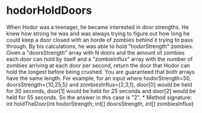 # hodorHoldDoors

When Hodor was a teenager, he became interested in door strengths. He knew how strong he was and was always trying to figure out how long he could keep a door closed with an horde of zombies behind it trying to pass through. By his calculations, he was able to hold "hodorStrength" zombies. Given a "doorsStrength" array with N doors and the amount of zombies each door can hold by itself and a "zombieInflux" array with the number of zombies arriving at each door per second, return the door that Hodor can hold the longest before being crushed. You are guaranteed that both arrays have the same length. For example, for an input where hodorStrength=50, doorsStrength={10,25,5} and zombiesInflux={2,3,1}, door[0] would be held for 30 seconds, door[1] would be held for 25 seconds and door[2] would be held for 55 seconds. So the answer in this case is "2". *
Method signature: int holdTheDoor(int hodorStrength, int[] doorsStrength, int[] zombiesInflux)
